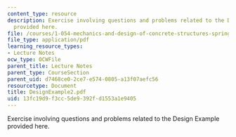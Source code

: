 ```yaml
---
content_type: resource
description: Exercise involving questions and problems related to the Design Example
  provided here.
file: /courses/1-054-mechanics-and-design-of-concrete-structures-spring-2004/13fc19d9f3cc5de9392fd1553a1e9405_DesignExample2.pdf
file_type: application/pdf
learning_resource_types:
- Lecture Notes
ocw_type: OCWFile
parent_title: Lecture Notes
parent_type: CourseSection
parent_uid: d7468ce0-2ce7-e574-0805-a13f07aefc56
resourcetype: Document
title: DesignExample2.pdf
uid: 13fc19d9-f3cc-5de9-392f-d1553a1e9405
---
```

Exercise involving questions and problems related to the Design Example provided here.